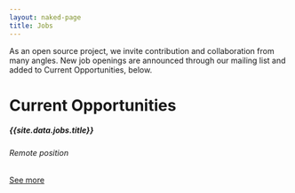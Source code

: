 ```yaml
---
layout: naked-page
title: Jobs
---
```


As an open source project, we invite contribution and collaboration from many angles. New job openings are announced through our mailing list and added to Current Opportunities, below.

# Current Opportunities

<div class="card" style="width: 18rem;">
  <div class="card-body">
    <h5 class="card-title">{{site.data.jobs.title}}</h5>
    <h6 class="card-subtitle mb-2 text-muted">Remote position</h6>
    <a href="{{"/en/jobs/production-lead/" | relative_url}}" class="card-link">See more</a>
  </div>
</div>
